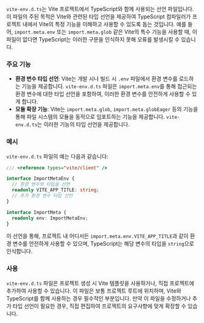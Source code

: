`vite-env.d.ts`는 Vite 프로젝트에서 TypeScript와 함께 사용되는 선언 파일입니다. 이 파일의 주된 목적은 Vite와 관련된 타입 선언을 제공하여 TypeScript 컴파일러가 프로젝트 내에서 Vite의 특정 기능을 이해하고 사용할 수 있도록 돕는 것입니다. 예를 들어, `import.meta.env` 또는 `import.meta.glob` 같은 Vite의 특수 기능을 사용할 때, 이 파일이 없다면 TypeScript는 이러한 구문을 인식하지 못해 오류를 발생시킬 수 있습니다.

### 주요 기능

- **환경 변수 타입 선언**: Vite는 개발 시나 빌드 시 `.env` 파일에서 환경 변수를 로드하는 기능을 제공합니다. `vite-env.d.ts` 파일은 `import.meta.env`를 통해 접근되는 환경 변수에 대한 타입 선언을 포함하여, 이러한 환경 변수를 안전하게 사용할 수 있게 합니다.
- **모듈 확장 기능**: Vite는 `import.meta.glob`, `import.meta.globEager` 등의 기능을 통해 파일 시스템의 모듈을 동적으로 임포트하는 기능을 제공합니다. `vite-env.d.ts`는 이러한 기능의 타입 선언을 제공합니다.

### 예시

`vite-env.d.ts` 파일의 예는 다음과 같습니다:

```typescript
/// <reference types="vite/client" />

interface ImportMetaEnv {
  // 환경 변수의 타입을 선언
  readonly VITE_APP_TITLE: string;
  // 추가 환경 변수 타입 선언
}

interface ImportMeta {
  readonly env: ImportMetaEnv;
}
```

이 선언을 통해, 프로젝트 내 어디서든 `import.meta.env.VITE_APP_TITLE`과 같이 환경 변수를 안전하게 사용할 수 있으며, TypeScript는 해당 변수의 타입을 `string`으로 인식합니다.

### 사용

`vite-env.d.ts` 파일은 프로젝트 생성 시 Vite 템플릿을 사용하거나, 직접 프로젝트에 추가하여 사용할 수 있습니다. 이 파일은 보통 프로젝트 루트에 위치하며, Vite와 TypeScript를 함께 사용하는 경우 필수적인 부분입니다. 만약 이 파일을 수정하거나 추가 타입 선언이 필요한 경우, 직접 편집하여 프로젝트의 요구사항에 맞게 확장할 수 있습니다.
